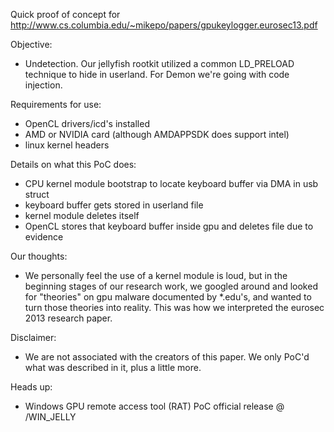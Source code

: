Quick proof of concept for http://www.cs.columbia.edu/~mikepo/papers/gpukeylogger.eurosec13.pdf

Objective:
- Undetection. Our jellyfish rootkit utilized a common LD_PRELOAD technique to hide in userland. For Demon we're going with code
injection.

Requirements for use:
- OpenCL drivers/icd's installed
- AMD or NVIDIA card (although AMDAPPSDK does support intel)
- linux kernel headers

Details on what this PoC does:
- CPU kernel module bootstrap to locate keyboard buffer via DMA in usb struct
- keyboard buffer gets stored in userland file
- kernel module deletes itself
- OpenCL stores that keyboard buffer inside gpu and deletes file due to evidence

Our thoughts:
- We personally feel the use of a kernel module is loud, but in the beginning
stages of our research work, we googled around and looked for "theories" on
gpu malware documented by *.edu's, and wanted to turn those theories into
reality. This was how we interpreted the eurosec 2013 research paper.

Disclaimer: 
- We are not associated with the creators of this paper. We only PoC'd what was described in it, plus a little more.

Heads up:
- Windows GPU remote access tool (RAT) PoC official release @ /WIN_JELLY
